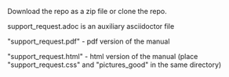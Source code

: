 Download the repo as a zip file or clone the repo.

support_request.adoc is an auxiliary asciidoctor file

"support_request.pdf"  -  pdf version of the manual

"support_request.html"  -  html version of the manual (place "support_request.css" and "pictures_good" in the same directory)